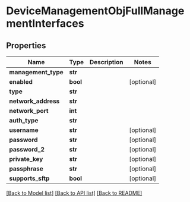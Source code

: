# DeviceManagementObjFullManagementInterfaces

## Properties
Name | Type | Description | Notes
------------ | ------------- | ------------- | -------------
**management_type** | **str** |  | 
**enabled** | **bool** |  | [optional] 
**type** | **str** |  | 
**network_address** | **str** |  | 
**network_port** | **int** |  | 
**auth_type** | **str** |  | 
**username** | **str** |  | [optional] 
**password** | **str** |  | [optional] 
**password_2** | **str** |  | [optional] 
**private_key** | **str** |  | [optional] 
**passphrase** | **str** |  | [optional] 
**supports_sftp** | **bool** |  | [optional] 

[[Back to Model list]](../README.md#documentation-for-models) [[Back to API list]](../README.md#documentation-for-api-endpoints) [[Back to README]](../README.md)


